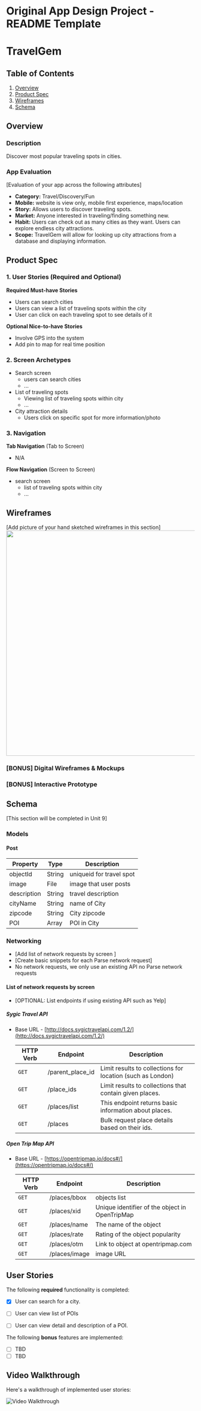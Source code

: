 Original App Design Project - README Template
===

# TravelGem

## Table of Contents
1. [Overview](#Overview)
1. [Product Spec](#Product-Spec)
1. [Wireframes](#Wireframes)
2. [Schema](#Schema)

## Overview
### Description
Discover most popular traveling spots in cities.

### App Evaluation
[Evaluation of your app across the following attributes]
- **Category:** Travel/Discovery/Fun
- **Mobile:** website is view only, mobile first experience, maps/location
- **Story:** Allows users to discover traveling spots.
- **Market:** Anyone interested in traveling/finding something new.
- **Habit:** Users can check out as many cities as they want. Users can explore endless city attractions.
- **Scope:** TravelGem will allow for looking up city attractions from a database and displaying information.

## Product Spec

### 1. User Stories (Required and Optional)

**Required Must-have Stories**

* Users can search cities
* Users can view a list of traveling spots within the city
* User can click on each traveling spot to see details of it

**Optional Nice-to-have Stories**

* Involve GPS into the system
* Add pin to map for real time position

### 2. Screen Archetypes

* Search screen
   * users can search cities
   * ...
* List of traveling spots
   * Viewing list of traveling spots within city
   * ...
* City attraction details
    * Users click on specific spot for more information/photo
### 3. Navigation

**Tab Navigation** (Tab to Screen)

* N/A

**Flow Navigation** (Screen to Screen)

* search screen
   * list of traveling spots within city
   * ...


## Wireframes
[Add picture of your hand sketched wireframes in this section]
<img src="https://cdn.discordapp.com/attachments/806354297788825641/809188812663423006/image0.jpg" width=600>

### [BONUS] Digital Wireframes & Mockups

### [BONUS] Interactive Prototype

## Schema 
[This section will be completed in Unit 9]
### Models
#### Post

   | Property      | Type     | Description |
   | ------------- | -------- | ------------|
   | objectId      | String   | uniqueid for travel spot|
   | image         | File     | image that user posts |
   | description       | String   | travel description |
   | cityName | String | name of City |
   | zipcode | String | City zipcode|
   | POI | Array | POI in City|
### Networking
- [Add list of network requests by screen ]
- [Create basic snippets for each Parse network request]
-  No network requests, we only use an existing API no Parse network requests
#### List of network requests by screen
  
- [OPTIONAL: List endpoints if using existing API such as Yelp]
##### Sygic Travel API 
- Base URL - [http://docs.sygictravelapi.com/1.2/](http://docs.sygictravelapi.com/1.2/)

   HTTP Verb | Endpoint | Description
   ----------|----------|------------
    `GET`    | /parent_place_id | Limit results to collections for location (such as London)
    `GET`    | /place_ids | Limit results to collections that contain given places. 
    `GET`    | /places/list  | This endpoint returns basic information about places. 
    `GET`    | /places| Bulk request place details based on their ids.

##### Open Trip Map API
- Base URL - [https://opentripmap.io/docs#/](https://opentripmap.io/docs#/)

   HTTP Verb | Endpoint | Description
   ----------|----------|------------
    `GET`    | /places/bbox | objects list
    `GET`    | /places/xid| Unique identifier of the object in OpenTripMap
    `GET`    | /places/name| The name of the object
    `GET`    | /places/rate| Rating of the object popularity
    `GET`    | /places/otm| Link to object at opentripmap.com
    `GET`    | /places/image| image URL
    
## User Stories

The following **required** functionality is completed:

- [x] User can search for a city. 
- [ ] User can view list of POIs
- [ ] User can view detail and description of a POI.


The following **bonus** features are implemented:

- [ ] TBD
- [ ] TBD

## Video Walkthrough

Here's a walkthrough of implemented user stories:

<img src='http://g.recordit.co/wRVQ7uT1WT.gif' title='Video Walkthrough' width='' alt='Video Walkthrough' />
